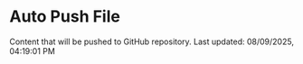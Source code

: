 # Auto Push File

Content that will be pushed to GitHub repository.
Last updated: 08/09/2025, 04:19:01 PM